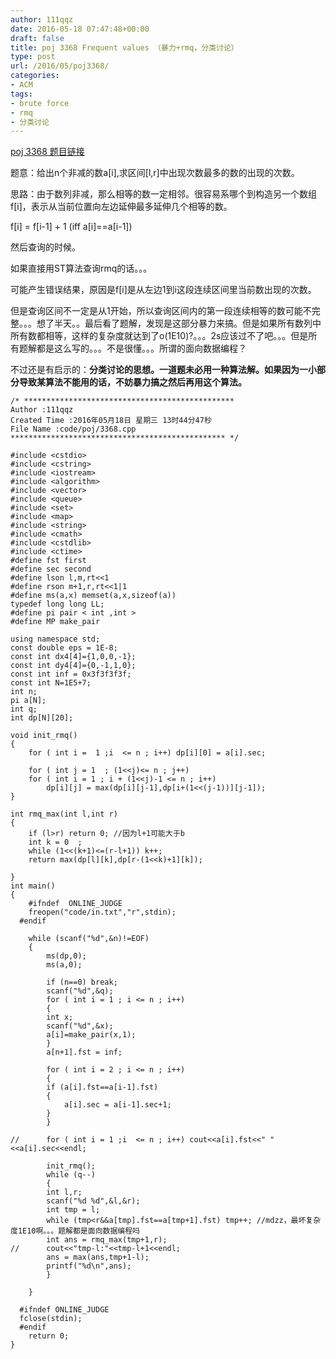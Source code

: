 ```yaml
---
author: 111qqz
date: 2016-05-18 07:47:48+00:00
draft: false
title: poj 3368 Frequent values （暴力+rmq，分类讨论）
type: post
url: /2016/05/poj3368/
categories:
- ACM
tags:
- brute force
- rmq
- 分类讨论
---
```


[poj 3368 题目链接](http://poj.org/problem?id=3368)

题意：给出n个非减的数a[i],求区间[l,r]中出现次数最多的数的出现的次数。

思路：由于数列非减，那么相等的数一定相邻。很容易系哪个到构造另一个数组f[i]，表示从当前位置向左边延伸最多延伸几个相等的数。

f[i] = f[i-1] + 1 (iff a[i]==a[i-1])

然后查询的时候。

如果直接用ST算法查询rmq的话。。。

可能产生错误结果，原因是f[i]是从左边1到i这段连续区间里当前数出现的次数。

但是查询区间不一定是从1开始，所以查询区间内的第一段连续相等的数可能不完整。。。想了半天。。最后看了题解，发现是这部分暴力来搞。但是如果所有数列中所有数都相等，这样的复杂度就达到了o(1E10)?。。。2s应该过不了吧。。。但是所有题解都是这么写的。。。不是很懂。。。所谓的面向数据编程？



不过还是有启示的：**分类讨论的思想。一道题未必用一种算法解。如果因为一小部分导致某算法不能用的话，不妨暴力搞之然后再用这个算法。**






 

    
    /* ***********************************************
    Author :111qqz
    Created Time :2016年05月18日 星期三 13时44分47秒
    File Name :code/poj/3368.cpp
    ************************************************ */
    
    #include <cstdio>
    #include <cstring>
    #include <iostream>
    #include <algorithm>
    #include <vector>
    #include <queue>
    #include <set>
    #include <map>
    #include <string>
    #include <cmath>
    #include <cstdlib>
    #include <ctime>
    #define fst first
    #define sec second
    #define lson l,m,rt<<1
    #define rson m+1,r,rt<<1|1
    #define ms(a,x) memset(a,x,sizeof(a))
    typedef long long LL;
    #define pi pair < int ,int >
    #define MP make_pair
    
    using namespace std;
    const double eps = 1E-8;
    const int dx4[4]={1,0,0,-1};
    const int dy4[4]={0,-1,1,0};
    const int inf = 0x3f3f3f3f;
    const int N=1E5+7;
    int n;
    pi a[N];
    int q;
    int dp[N][20];
    
    void init_rmq()
    {
        for ( int i =  1 ;i  <= n ; i++) dp[i][0] = a[i].sec;
    
        for ( int j = 1  ; (1<<j)<= n ; j++)
    	for ( int i = 1 ; i + (1<<j)-1 <= n ; i++)
    	    dp[i][j] = max(dp[i][j-1],dp[i+(1<<(j-1))][j-1]);
    }
    
    int rmq_max(int l,int r)
    {
        if (l>r) return 0; //因为l+1可能大于b
        int k = 0  ;
        while (1<<(k+1)<=(r-l+1)) k++;
        return max(dp[l][k],dp[r-(1<<k)+1][k]);
    
    }
    int main()
    {
    	#ifndef  ONLINE_JUDGE 
    	freopen("code/in.txt","r",stdin);
      #endif
    
    	while (scanf("%d",&n)!=EOF)
    	{
    	    ms(dp,0);
    	    ms(a,0);
    
    	    if (n==0) break;
    	    scanf("%d",&q);
    	    for ( int i = 1 ; i <= n ; i++)
    	    {
    		int x;
    		scanf("%d",&x);
    		a[i]=make_pair(x,1);
    	    }
    	    a[n+1].fst = inf;
    
    	    for ( int i = 2 ; i <= n ; i++)
    	    {
    		if (a[i].fst==a[i-1].fst)
    		{
    		    a[i].sec = a[i-1].sec+1;
    		}
    	    }
    
    //	    for ( int i = 1 ;i  <= n ; i++) cout<<a[i].fst<<" "<<a[i].sec<<endl;
    
    	    init_rmq();
    	    while (q--)
    	    {
    		int l,r;
    		scanf("%d %d",&l,&r);
    		int tmp = l;
    		while (tmp<r&&a[tmp].fst==a[tmp+1].fst) tmp++; //mdzz，最坏复杂度1E10啊。。。题解都是面向数据编程吗
    		int ans = rmq_max(tmp+1,r);
    //		cout<<"tmp-l:"<<tmp-l+1<<endl;
    		ans = max(ans,tmp+1-l);
    		printf("%d\n",ans);
    	    }
    
    	}
    
      #ifndef ONLINE_JUDGE  
      fclose(stdin);
      #endif
        return 0;
    }
    





